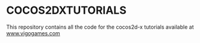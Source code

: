 # COCOS2DXTUTORIALS
This repository contains all the code for the cocos2d-x tutorials available at www.vigogames.com
